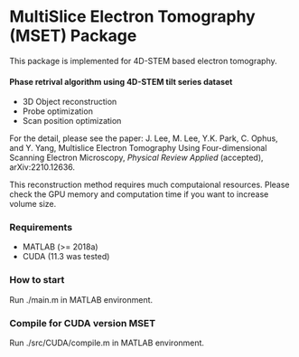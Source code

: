 # MultiSlice Electron Tomography (MSET) Package

This package is implemented for 4D-STEM based electron tomography.

#### Phase retrival algorithm using 4D-STEM tilt series dataset
- 3D Object reconstruction
- Probe optimization
- Scan position optimization

For the detail, please see the paper: J. Lee, M. Lee, Y.K. Park, C. Ophus, and Y. Yang, Multislice Electron Tomography Using Four-dimensional Scanning Electron Microscopy, *Physical Review Applied* (accepted), arXiv:2210.12636.

This reconstruction method requires much computaional resources.
Please check the GPU memory and computation time if you want to increase volume size.


### Requirements
- MATLAB (>= 2018a)
- CUDA (11.3 was tested)

### How to start
Run ./main.m in MATLAB environment.

### Compile for CUDA version MSET
Run ./src/CUDA/compile.m in MATLAB environment.


